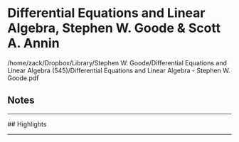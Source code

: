 # Differential Equations and Linear Algebra, Stephen W. Goode & Scott A. Annin
/home/zack/Dropbox/Library/Stephen W. Goode/Differential Equations and Linear Algebra (545)/Differential Equations and Linear Algebra - Stephen W. Goode.pdf
## Notes
<hr>
## Highlights
<hr>
